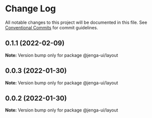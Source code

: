 # Change Log

All notable changes to this project will be documented in this file.
See [Conventional Commits](https://conventionalcommits.org) for commit guidelines.

## 0.1.1 (2022-02-09)

**Note:** Version bump only for package @jenga-ui/layout

## 0.0.3 (2022-01-30)

**Note:** Version bump only for package @jenga-ui/layout

## 0.0.2 (2022-01-30)

**Note:** Version bump only for package @jenga-ui/layout

